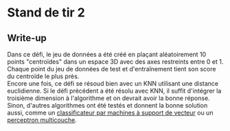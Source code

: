 # Stand de tir 2
## Write-up
Dans ce défi, le jeu de données a été créé en plaçant aléatoirement 10 points "centroïdes" dans un espace 3D avec des axes restreints entre 0 et 1. Chaque point du jeu de données de test et d'entraînement tient son score du centroïde le plus près.  
Encore une fois, ce défi se résoud bien avec un KNN utilisant une distance euclidienne. Si le défi précédent a été résolu avec KNN, il suffit d'intégrer la troisième dimension à l'algorithme et on devrait avoir la bonne réponse. Sinon, d'autres algorithmes ont été testés et donnent la bonne solution aussi, comme un [classificateur par machines à support de vecteur](https://scikit-learn.org/stable/modules/generated/sklearn.svm.SVC.html#sklearn.svm.SVC) ou un [perceptron multicouche](https://scikit-learn.org/stable/modules/generated/sklearn.neural_network.MLPClassifier.html#sklearn.neural_network.MLPClassifier).
